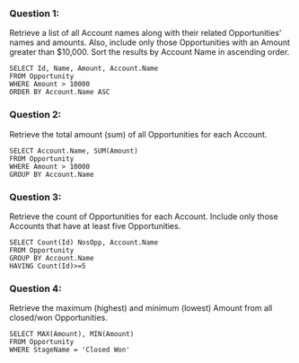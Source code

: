 ### Question 1:
Retrieve a list of all Account names along with their related Opportunities' names and amounts. Also, include only those Opportunities with an Amount greater than $10,000. Sort the results by Account Name in ascending order.
```
SELECT Id, Name, Amount, Account.Name 
FROM Opportunity 
WHERE Amount > 10000 
ORDER BY Account.Name ASC
```
### Question 2:
Retrieve the total amount (sum) of all Opportunities for each Account. 
```
SELECT Account.Name, SUM(Amount) 
FROM Opportunity 
WHERE Amount > 10000 
GROUP BY Account.Name
```
### Question 3:
Retrieve the count of Opportunities for each Account. Include only those Accounts that have at least five Opportunities.
```
SELECT Count(Id) NosOpp, Account.Name 
FROM Opportunity 
GROUP BY Account.Name 
HAVING Count(Id)>=5
```
### Question 4:
Retrieve the maximum (highest) and minimum (lowest) Amount from all closed/won Opportunities.
```
SELECT MAX(Amount), MIN(Amount) 
FROM Opportunity 
WHERE StageName = 'Closed Won'
```

